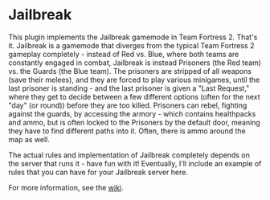 # Jailbreak

This plugin implements the Jailbreak gamemode in Team Fortress 2.  That's it.
Jailbreak is a gamemode that diverges from the typical Team Fortress 2 gameplay
completely - instead of Red vs. Blue, where both teams are constantly engaged
in combat, Jailbreak is instead Prisoners (the Red team) vs. the Guards (the
Blue team).  The prisoners are stripped of all weapons (save their melees), and
they are forced to play various minigames, until the last prisoner is standing -
and the last prisoner is given a "Last Request," where they get to decide between
a few different options (often for the next "day" (or round)) before they are
too killed.  Prisoners can rebel, fighting against the guards, by accessing
the armory - which contains healthpacks and ammo, but is often locked to the
Prisoners by the default door, meaning they have to find different paths into it.
Often, there is ammo around the map as well.

The actual rules and implementation of Jailbreak completely depends on the server
that runs it - have fun with it!  Eventually, I'll include an example of rules
that you can have for your Jailbreak server here.

For more information, see the [wiki](https://github.com/medcat/jailbreak/wiki).
